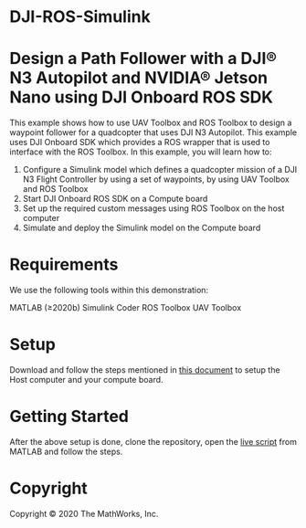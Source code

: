 # DJI-ROS-Simulink
# Design a Path Follower with a DJI®  N3 Autopilot and NVIDIA® Jetson Nano using DJI Onboard ROS SDK

This example shows how to use UAV Toolbox and ROS Toolbox to design a waypoint follower for a quadcopter that uses DJI N3 Autopilot.
This example uses DJI Onboard SDK which provides a ROS wrapper that is used to interface with the ROS Toolbox.
In this example, you will learn how to:
1. Configure a Simulink model which defines a quadcopter mission of a DJI N3 Flight Controller by using a set of waypoints, by using UAV Toolbox and ROS Toolbox
2. Start DJI Onboard ROS SDK on a Compute board
3. Set up the required custom messages using ROS Toolbox on the host computer
4. Simulate and deploy the Simulink model on the Compute board

# Requirements
We use the following tools within this demonstration:

MATLAB (≥2020b)
Simulink Coder
ROS Toolbox
UAV Toolbox 

# Setup
Download and follow the steps mentioned in [this document](https://github.com/mathworks/DJI-ROS-Simulink/blob/main/Setup%20Document.docx) to setup the Host computer and your compute board.

# Getting Started
After the above setup is done, clone the repository, open the [live script](https://github.com/mathworks/DJI-ROS-Simulink/blob/main/DJIROSWayPointFollowerExample.mlx) from MATLAB and follow the steps.

# Copyright
Copyright © 2020 The MathWorks, Inc.
